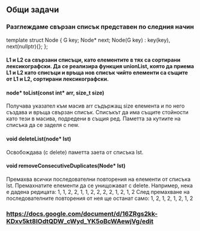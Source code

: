 ## Общи задачи

### Разглеждаме свързан списък представен по следния начин
template <class G>
struct Node {
    G key;
    Node<G>* next;
    Node(G key) : key(key), next(nullptr){};
};

#### L1 и L2 са свързани списъци, като елементите в тях са сортирани лексикографски. Да се реализира функция unionList, която да приема L1 и L2 като списъци и връща нов списък чийто елементи са същите от L1 и L2, сортирани лексикографски.

#### node* toList(const int* arr, size_t size)
Получава указател към масив arr съдържащ size елемента и по него създава и връща свързан списък. Списъкът да има същите стойности като тези в масива, подредени в същия ред. Паметта за кутиите на списъка да се заделя с new.

#### void deleteList(node* lst)
Освобождава (с delete) паметта заета от списъка lst.

#### void removeConsecutiveDuplicates(Node<G>* lst)
Премахва всички последователни повторения на елементи от списъка lst. Премахнатите елементи да се унищожават с delete. Например, нека е дадена редицата:
1, 1, 2, 2, 1, 1, 2, 2, 2, 2, 1, 2, 1, 2
След премахване на последователните повторения от нея ще останат само:
1, 2, 1, 2, 1, 2, 1, 2



### https://docs.google.com/document/d/16ZRgs2kk-KDxv5kt8IOdtQDW_cWyd_YK5oBcWAewjVg/edit
